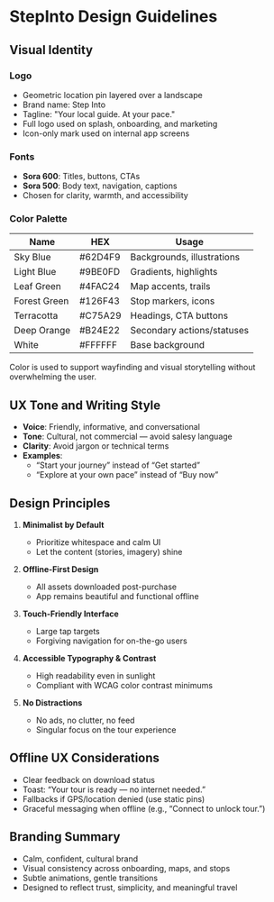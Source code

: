 # StepInto Design Guidelines

## Visual Identity

### Logo
- Geometric location pin layered over a landscape
- Brand name: Step Into
- Tagline: "Your local guide. At your pace."
- Full logo used on splash, onboarding, and marketing
- Icon-only mark used on internal app screens

### Fonts
- **Sora 600**: Titles, buttons, CTAs
- **Sora 500**: Body text, navigation, captions
- Chosen for clarity, warmth, and accessibility

### Color Palette

| Name          | HEX       | Usage                                  |
|---------------|-----------|-----------------------------------------|
| Sky Blue      | #62D4F9   | Backgrounds, illustrations              |
| Light Blue    | #9BE0FD   | Gradients, highlights                   |
| Leaf Green    | #4FAC24   | Map accents, trails                     |
| Forest Green  | #126F43   | Stop markers, icons                     |
| Terracotta    | #C75A29   | Headings, CTA buttons                   |
| Deep Orange   | #B24E22   | Secondary actions/statuses             |
| White         | #FFFFFF   | Base background                         |

Color is used to support wayfinding and visual storytelling without overwhelming the user.

## UX Tone and Writing Style

- **Voice**: Friendly, informative, and conversational
- **Tone**: Cultural, not commercial — avoid salesy language
- **Clarity**: Avoid jargon or technical terms
- **Examples**:
  - “Start your journey” instead of “Get started”
  - “Explore at your own pace” instead of “Buy now”

## Design Principles

1. **Minimalist by Default**
   - Prioritize whitespace and calm UI
   - Let the content (stories, imagery) shine

2. **Offline-First Design**
   - All assets downloaded post-purchase
   - App remains beautiful and functional offline

3. **Touch-Friendly Interface**
   - Large tap targets
   - Forgiving navigation for on-the-go users

4. **Accessible Typography & Contrast**
   - High readability even in sunlight
   - Compliant with WCAG color contrast minimums

5. **No Distractions**
   - No ads, no clutter, no feed
   - Singular focus on the tour experience

## Offline UX Considerations

- Clear feedback on download status
- Toast: “Your tour is ready — no internet needed.”
- Fallbacks if GPS/location denied (use static pins)
- Graceful messaging when offline (e.g., “Connect to unlock tour.”)

## Branding Summary

- Calm, confident, cultural brand
- Visual consistency across onboarding, maps, and stops
- Subtle animations, gentle transitions
- Designed to reflect trust, simplicity, and meaningful travel

